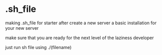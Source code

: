 # .sh_file
making .sh_file for starter after create a new server
a basic installation for your new server

make sure that you are ready for the next level of the laziness developer

just run sh file using ./(filename)
